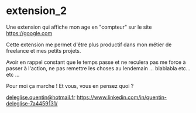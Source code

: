 # extension_2
Une extension qui affiche mon age en "compteur" sur le site https://google.com

Cette extension me permet d'être plus productif dans mon métier de freelance et mes petits projets.

Avoir en rappel constant que le temps passe et ne reculera pas me force à passer à l'action, ne pas remettre les choses au lendemain ... blablabla etc... etc ...

Pour moi ça marche ! Et vous, vous en pensez quoi ?

deleglise.quentin@hotmail.fr
https://www.linkedin.com/in/quentin-deleglise-7a4459131/
